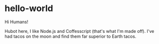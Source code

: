 # hello-world

Hi Humans!

Hubot here, I like Node.js and Coffesscript (that's what I'm made off).
I've had tacos on the moon and find them far superior to Earth tacos.
